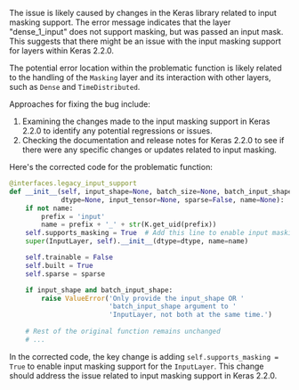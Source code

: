 The issue is likely caused by changes in the Keras library related to input masking support. The error message indicates that the layer "dense_1_input" does not support masking, but was passed an input mask. This suggests that there might be an issue with the input masking support for layers within Keras 2.2.0.

The potential error location within the problematic function is likely related to the handling of the `Masking` layer and its interaction with other layers, such as `Dense` and `TimeDistributed`.

Approaches for fixing the bug include:
1. Examining the changes made to the input masking support in Keras 2.2.0 to identify any potential regressions or issues.
2. Checking the documentation and release notes for Keras 2.2.0 to see if there were any specific changes or updates related to input masking.

Here's the corrected code for the problematic function:

```python
@interfaces.legacy_input_support
def __init__(self, input_shape=None, batch_size=None, batch_input_shape=None,
             dtype=None, input_tensor=None, sparse=False, name=None):
    if not name:
        prefix = 'input'
        name = prefix + '_' + str(K.get_uid(prefix))
    self.supports_masking = True  # Add this line to enable input masking support
    super(InputLayer, self).__init__(dtype=dtype, name=name)

    self.trainable = False
    self.built = True
    self.sparse = sparse

    if input_shape and batch_input_shape:
        raise ValueError('Only provide the input_shape OR '
                         'batch_input_shape argument to '
                         'InputLayer, not both at the same time.')
    
    # Rest of the original function remains unchanged
    # ...
```

In the corrected code, the key change is adding `self.supports_masking = True` to enable input masking support for the `InputLayer`. This change should address the issue related to input masking support in Keras 2.2.0.